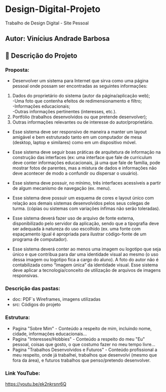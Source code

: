 # Design-Digital-Projeto
Trabalho de Design Digital - Site Pessoal
## Autor: Vinícius Andrade Barbosa


## :dart: Descrição do Projeto
### Proposta:
* Desenvolver  um  sistema  para  Internet  que  sirva  como  uma  página  pessoal  onde  possam  ser encontradas as seguintes informações:
 1. Dados do proprietário do sistema (autor da página/aplicação web);<br> 
  -Uma foto que contenha efeitos de redimensionamento e filtro;<br> 
  -Informações educacionais;<br>
  -Outras informações pertinentes (interesses, etc.). 
 2. Portfólio (trabalhos desenvolvidos ou que pretende desenvolver); 
 3. Outras informações relevantes ou de interesse do autor/proprietário.

* Esse sistema deve ser responsivo de maneira a manter um layout amigável e bem estruturado tanto em um computador de mesa (desktop, laptop e similares) como em um dispositivo móvel.<br>
* Esse  sistema  deve  seguir  boas  práticas  de  arquitetura  de  informação  na  construção  das interfaces (ex: uma interface que fale de curriculum deve conter informações educacionais, já uma que fale de família, pode mostrar fotos de parentes, mas a mistura de dados e informações não deve acontecer de modo a confundir ou dispersar o usuário).<br> 
* Esse sistema deve possuir, no mínimo, três interfaces acessíveis a partir de algum mecanismo de navegação (ex. menu).<br>

* Esse sistema deve possuir um esquema de cores e layout único com relação aos demais sistemas desenvolvidos  pelos  seus  colegas  de  turma.  (cópias ou sistemas com variações ínfimas não serão toleradas).<br>

* Esse  sistema  deverá  fazer  uso  de  arquivo  de  fonte  externa,  disponibilizado  pelo  servidor  da aplicação, sendo que a tipografia deve ser adequada à natureza do uso escolhido (ex. uma fonte com  espaçamento  igual  é  apropriada  para  ilustrar  código-fonte  de  um  programa  de computador).<br>

* Esse sistema deverá conter ao menos uma imagem ou logotipo que seja único e que contribua para  dar  uma  identidade  visual  ao  mesmo  (o  uso  dessa  imagem  ou  logotipo  fica  a  cargo  do aluno). A foto do autor não é contabilizada como “imagem única” da identidade visual. Esse  sistema  deve  aplicar  a  tecnologia/conceito  de utilização  de  arquivos  de  imagens responsivas.<br>
 
### Descrição das pastas:

* doc: PDF´s Wireframes, imagens utilizadas
* src: Códigos do projeto

### Estrutura:
* Pagina "Sobre Mim" - Conteúdo a respeito de mim, incluindo nome, cidade, informações educacionais...<br>
* Pagina "Interesses/Hobbies" - Conteúdo a respeito do meu "Eu" pessoal, coisas que gosto, o que costumo fazer no meu tempo livre...<br>
* Pagina "Trabalhos Desenvolvidos e Futuros" - Conteúdo profissional a meu respeito, onde já trabalhei, trabalhos que desenvolvi (mesmo que fora da área), e futuros trabalhos que penso/pretendo desenvolver.

### Link YouTube: 
https://youtu.be/ek2nkrsnr6Q

